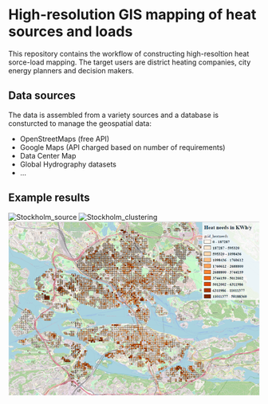 # High-resolution GIS mapping of heat sources and loads

This repository contains the workflow of constructing high-resoltion heat sorce-load mapping. The target users are district heating companies, city energy planners and decision makers.

## Data sources
The data is assembled from a variety sources and a database is consturcted to manage the geospatial data:
* OpenStreetMaps (free API)
* Google Maps (API charged based on number of requirements)
* Data Center Map
* Global Hydrography datasets
* ...

## Example results
![Stockholm_source](Fig2a_all_data.png)
![Stockholm_clustering](Clustering0.png)
![Stockholm_load](Stockholm_load.png)

